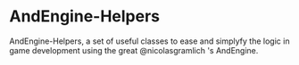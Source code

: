 AndEngine-Helpers
=================

AndEngine-Helpers, a set of useful classes to ease and simplyfy the logic in game development using the great @nicolasgramlich 's AndEngine.
